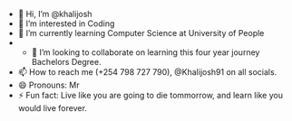 - 👋 Hi, I’m @khalijosh
- 👀 I’m interested in Coding
- 🌱 I’m currently learning Computer Science at University of People
- - 💞️ I’m looking to collaborate on learning this four year journey Bachelors Degree.
- 📫 How to reach me (+254 798 727 790), @Khalijosh91 on all socials.
- 😄 Pronouns: Mr
- ⚡ Fun fact: Live like you are going to die tommorrow, and learn like you would live forever.

<!---
khalijosh/khalijosh is a ✨ special ✨ repository because its `README.md` (this file) appears on your GitHub profile.
You can click the Preview link to take a look at your changes.
--->
